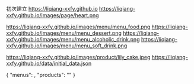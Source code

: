 初次建立
https://liqiang-xxfy.github.io
https://liqiang-xxfy.github.io/images/page/heart.png

https://liqiang-xxfy.github.io/images/menu/menu_food.png
https://liqiang-xxfy.github.io/images/menu/menu_dessert.png
https://liqiang-xxfy.github.io/images/menu/menu_alcoholic_drink.png
https://liqiang-xxfy.github.io/images/menu/menu_soft_drink.png

https://liqiang-xxfy.github.io/images/product/lily_cake.jpeg
https://liqiang-xxfy.github.io/data/initial_data.json

{
    "menus": ,
    "products": ""
}